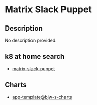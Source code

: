 # Matrix Slack Puppet

## Description

No description provided.

## k8 at home search

- [matrix-slack-puppet](https://nanne.dev/k8s-at-home-search/#/matrix-slack-puppet)

## Charts

- [app-template@bjw-s-charts](https://bjw-s.github.io/helm-charts/)

